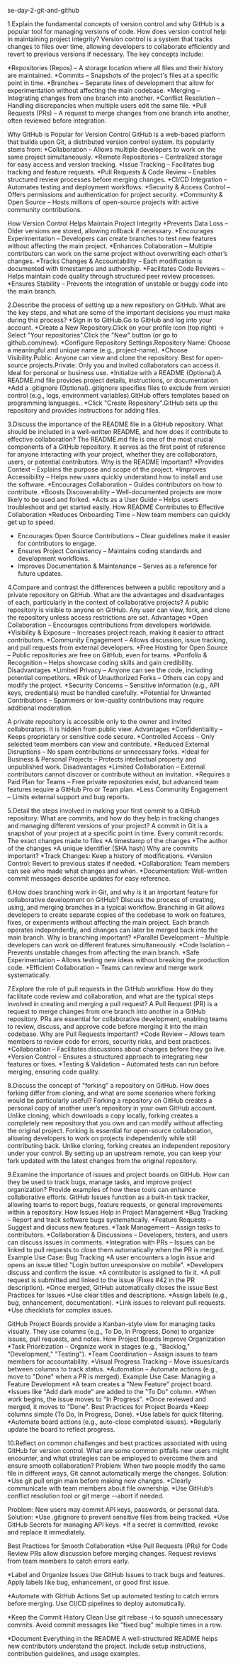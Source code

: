   se-day-2-git-and-github

1.Explain the fundamental concepts of version control and why GitHub is a popular tool for managing versions of code. How does version control help in maintaining project integrity?
Version control is a system that tracks changes to files over time, allowing developers to collaborate efficiently and revert to previous versions if necessary.
The key concepts include:

*Repositories (Repos) – A storage location where all files and their history are maintained.
*Commits – Snapshots of the project's files at a specific point in time.
*Branches – Separate lines of development that allow for experimentation without affecting the main codebase.
*Merging – Integrating changes from one branch into another.
*Conflict Resolution – Handling discrepancies when multiple users edit the same file.
*Pull Requests (PRs) – A request to merge changes from one branch into another, often reviewed before integration.

Why GitHub is Popular for Version Control
GitHub is a web-based platform that builds upon Git, a distributed version control system. Its popularity stems from:
*Collaboration – Allows multiple developers to work on the same project simultaneously.
*Remote Repositories – Centralized storage for easy access and version tracking.
*Issue Tracking – Facilitates bug tracking and feature requests.
*Pull Requests & Code Review – Enables structured review processes before merging changes.
*CI/CD Integration – Automates testing and deployment workflows.
*Security & Access Control – Offers permissions and authentication for project security.
*Community & Open Source – Hosts millions of open-source projects with active community contributions.

How Version Control Helps Maintain Project Integrity
*Prevents Data Loss – Older versions are stored, allowing rollback if necessary.
*Encourages Experimentation – Developers can create branches to test new features without affecting the main project.
*Enhances Collaboration – Multiple contributors can work on the same project without overwriting each other’s changes.
*Tracks Changes & Accountability – Each modification is documented with timestamps and authorship.
*Facilitates Code Reviews – Helps maintain code quality through structured peer review processes.
*Ensures Stability – Prevents the integration of unstable or buggy code into the main branch.

2.Describe the process of setting up a new repository on GitHub. What are the key steps, and what are some of the important decisions you must make during this process?
*Sign in to GitHub.Go to GitHub and log into your account.
*Create a New Repository.Click on your profile icon (top right) → Select "Your repositories".Click the "New" button (or go to github.com/new).
*Configure Repository Settings.Repository Name: Choose a meaningful and unique name (e.g., project-name).
*Choose Visibility.Public: Anyone can view and clone the repository. Best for open-source projects.Private: Only you and invited collaborators can access it. Ideal for personal or business use.
*Initialize with a README (Optional).A README.md file provides project details, instructions, or documentation
*Add a .gitignore (Optional)..gitignore specifies files to exclude from version control (e.g., logs, environment variables).GitHub offers templates based on programming languages..
*Click "Create Repository".GitHub sets up the repository and provides instructions for adding files.

3.Discuss the importance of the README file in a GitHub repository. What should be included in a well-written README, and how does it contribute to effective collaboration?
The README.md file is one of the most crucial components of a GitHub repository. It serves as the first point of reference for anyone interacting with your project, whether they are collaborators, users, or potential contributors.
Why is the README Important?
*Provides Context – Explains the purpose and scope of the project.
*Improves Accessibility – Helps new users quickly understand how to install and use the software.
*Encourages Collaboration – Guides contributors on how to contribute.
*Boosts Discoverability – Well-documented projects are more likely to be used and forked.
*Acts as a User Guide – Helps users troubleshoot and get started easily.
How README Contributes to Effective Collaboration
*Reduces Onboarding Time – New team members can quickly get up to speed.
* Encourages Open Source Contributions – Clear guidelines make it easier for contributors to engage.
* Ensures Project Consistency – Maintains coding standards and development workflows.
* Improves Documentation & Maintenance – Serves as a reference for future updates.

4.Compare and contrast the differences between a public repository and a private repository on GitHub. What are the advantages and disadvantages of each, particularly in the context of collaborative projects?
A public repository is visible to anyone on GitHub. Any user can view, fork, and clone the repository unless access restrictions are set.
Advantages
*Open Collaboration – Encourages contributions from developers worldwide.
*Visibility & Exposure – Increases project reach, making it easier to attract contributors.
*Community Engagement – Allows discussion, issue tracking, and pull requests from external developers.
*Free Hosting for Open Source – Public repositories are free on GitHub, even for teams.
*Portfolio & Recognition – Helps showcase coding skills and gain credibility.
Disadvantages
*Limited Privacy – Anyone can see the code, including potential competitors.
*Risk of Unauthorized Forks – Others can copy and modify the project.
*Security Concerns – Sensitive information (e.g., API keys, credentials) must be handled carefully.
*Potential for Unwanted Contributions – Spammers or low-quality contributions may require additional moderation.

A private repository is accessible only to the owner and invited collaborators. It is hidden from public view.
Advantages
*Confidentiality – Keeps proprietary or sensitive code secure.
*Controlled Access – Only selected team members can view and contribute.
*Reduced External Disruptions – No spam contributions or unnecessary forks.
*Ideal for Business & Personal Projects – Protects intellectual property and unpublished work.
Disadvantages
*Limited Collaboration – External contributors cannot discover or contribute without an invitation.
*Requires a Paid Plan for Teams – Free private repositories exist, but advanced team features require a GitHub Pro or Team plan.
*Less Community Engagement – Limits external support and bug reports.

5.Detail the steps involved in making your first commit to a GitHub repository. What are commits, and how do they help in tracking changes and managing different versions of your project?
A commit in Git is a snapshot of your project at a specific point in time. Every commit records:
The exact changes made to files
*A timestamp of the changes
*The author of the changes
*A unique identifier (SHA hash)
Why are commits important?
*Track Changes: Keep a history of modifications.
*Version Control: Revert to previous states if needed.
*Collaboration: Team members can see who made what changes and when.
*Documentation: Well-written commit messages describe updates for easy reference.

6.How does branching work in Git, and why is it an important feature for collaborative development on GitHub? Discuss the process of creating, using, and merging branches in a typical workflow.
Branching in Git allows developers to create separate copies of the codebase to work on features, fixes, or experiments without affecting the main project. Each branch operates independently, and changes can later be merged back into the main branch.
Why is branching important?
*Parallel Development – Multiple developers can work on different features simultaneously.
*Code Isolation – Prevents unstable changes from affecting the main branch.
*Safe Experimentation – Allows testing new ideas without breaking the production code.
*Efficient Collaboration – Teams can review and merge work systematically.

7.Explore the role of pull requests in the GitHub workflow. How do they facilitate code review and collaboration, and what are the typical steps involved in creating and merging a pull request?
A Pull Request (PR) is a request to merge changes from one branch into another in a GitHub repository. PRs are essential for collaborative development, enabling teams to review, discuss, and approve code before merging it into the main codebase.
Why are Pull Requests Important?
*Code Review – Allows team members to review code for errors, security risks, and best practices.
*Collaboration – Facilitates discussions about changes before they go live.
*Version Control – Ensures a structured approach to integrating new features or fixes.
*Testing & Validation – Automated tests can run before merging, ensuring code quality.

8.Discuss the concept of "forking" a repository on GitHub. How does forking differ from cloning, and what are some scenarios where forking would be particularly useful?
Forking a repository on GitHub creates a personal copy of another user’s repository in your own GitHub account. Unlike cloning, which downloads a copy locally, forking creates a completely new repository that you own and can modify without affecting the original project.
Forking is essential for open-source collaboration, allowing developers to work on projects independently while still contributing back. Unlike cloning, forking creates an independent repository under your control. By setting up an upstream remote, you can keep your fork updated with the latest changes from the original repository.

9.Examine the importance of issues and project boards on GitHub. How can they be used to track bugs, manage tasks, and improve project organization? Provide examples of how these tools can enhance collaborative efforts.
GitHub Issues function as a built-in task tracker, allowing teams to report bugs, feature requests, or general improvements within a repository.
How Issues Help in Project Management
*Bug Tracking – Report and track software bugs systematically.
*Feature Requests – Suggest and discuss new features.
*Task Management – Assign tasks to contributors.
*Collaboration & Discussions – Developers, testers, and users can discuss issues in comments.
*Integration with PRs – Issues can be linked to pull requests to close them automatically when the PR is merged.
Example Use Case: Bug Tracking
*A user encounters a login issue and opens an issue titled "Login button unresponsive on mobile".
*Developers discuss and confirm the issue.
*A contributor is assigned to fix it.
*A pull request is submitted and linked to the issue (Fixes #42 in the PR description).
*Once merged, GitHub automatically closes the issue
Best Practices for Issues
*Use clear titles and descriptions.
*Assign labels (e.g., bug, enhancement, documentation).
*Link issues to relevant pull requests.
*Use checklists for complex issues.

GitHub Project Boards provide a Kanban-style view for managing tasks visually. They use columns (e.g., To Do, In Progress, Done) to organize issues, pull requests, and notes.
How Project Boards Improve Organization
*Task Prioritization – Organize work in stages (e.g., "Backlog," "Development," "Testing").
*Team Coordination – Assign issues to team members for accountability.
*Visual Progress Tracking – Move issues/cards between columns to track status.
*Automation – Automate actions (e.g., move to "Done" when a PR is merged).
Example Use Case: Managing a Feature Development
*A team creates a "New Feature" project board.
*Issues like "Add dark mode" are added to the "To Do" column.
*When work begins, the issue moves to "In Progress".
*Once reviewed and merged, it moves to "Done".
Best Practices for Project Boards
*Keep columns simple (To Do, In Progress, Done).
*Use labels for quick filtering.
*Automate board actions (e.g., auto-close completed issues).
*Regularly update the board to reflect progress.

10.Reflect on common challenges and best practices associated with using GitHub for version control. What are some common pitfalls new users might encounter, and what strategies can be employed to overcome them and ensure smooth collaboration?
Problem: When two people modify the same file in different ways, Git cannot automatically merge the changes.
Solution:
*Use git pull origin main before making new changes.
*Clearly communicate with team members about file ownership.
*Use GitHub’s conflict resolution tool or git merge --abort if needed.

Problem: New users may commit API keys, passwords, or personal data.
Solution:
*Use .gitignore to prevent sensitive files from being tracked.
*Use GitHub Secrets for managing API keys.
*If a secret is committed, revoke and replace it immediately.

Best Practices for Smooth Collaboration
*Use Pull Requests (PRs) for Code Review
PRs allow discussion before merging changes.
Request reviews from team members to catch errors early.

*Label and Organize Issues
Use GitHub Issues to track bugs and features.
Apply labels like bug, enhancement, or good first issue.

*Automate with GitHub Actions
Set up automated testing to catch errors before merging.
Use CI/CD pipelines to deploy automatically.

*Keep the Commit History Clean
Use git rebase -i to squash unnecessary commits.
Avoid commit messages like "fixed bug" multiple times in a row.

*Document Everything in the README
A well-structured README helps new contributors understand the project.
Include setup instructions, contribution guidelines, and usage examples.
